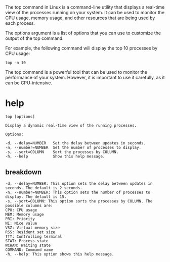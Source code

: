 # 

The top command in Linux is a command-line utility that displays a real-time view of the processes running on your system. It can be used to monitor the CPU usage, memory usage, and other resources that are being used by each process.


The options argument is a list of options that you can use to customize the output of the top command.

For example, the following command will display the top 10 processes by CPU usage:

`top -n 10`

The top command is a powerful tool that can be used to monitor the performance of your system. However, it is important to use it carefully, as it can be CPU-intensive.
# help 

```
top [options]

Display a dynamic real-time view of the running processes.

Options:

-d, --delay=NUMBER   Set the delay between updates in seconds.
-n, --number=NUMBER  Set the number of processes to display.
-s, --sort=COLUMN    Sort the processes by COLUMN.
-h, --help           Show this help message.
```



## breakdown

```
-d, --delay=NUMBER: This option sets the delay between updates in seconds. The default is 2 seconds.
-n, --number=NUMBER: This option sets the number of processes to display. The default is 15.
-s, --sort=COLUMN: This option sorts the processes by COLUMN. The possible columns are:
CPU: CPU usage
MEM: Memory usage
PRI: Priority
NI: Nice value
VSZ: Virtual memory size
RSS: Resident set size
TTY: Controlling terminal
STAT: Process state
WCHAN: Waiting state
COMMAND: Command name
-h, --help: This option shows this help message.
```






























































































































































































































































































































































































































































































































































































































